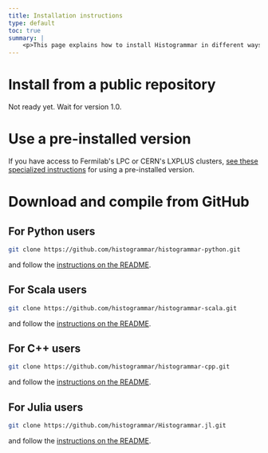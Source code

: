 ```yaml
---
title: Installation instructions
type: default
toc: true
summary: |
    <p>This page explains how to install Histogrammar in different ways. Use only the instructions relevant to your situation.</p>
---
```


# Install from a public repository

Not ready yet. Wait for version 1.0.

# Use a pre-installed version

If you have access to Fermilab's LPC or CERN's LXPLUS clusters, [see these specialized instructions](physics-servers.html) for using a pre-installed version.

# Download and compile from GitHub

## For Python users

```sh
git clone https://github.com/histogrammar/histogrammar-python.git
```

and follow the [instructions on the README](http://github.com/histogrammar/histogrammar-python).

## For Scala users

```sh
git clone https://github.com/histogrammar/histogrammar-scala.git
```

and follow the [instructions on the README](http://github.com/histogrammar/histogrammar-scala).

## For C++ users

```sh
git clone https://github.com/histogrammar/histogrammar-cpp.git
```

and follow the [instructions on the README](http://github.com/histogrammar/histogrammar-cpp).

## For Julia users

```sh
git clone https://github.com/histogrammar/Histogrammar.jl.git
```

and follow the [instructions on the README](http://github.com/histogrammar/Histogrammar.jl).
